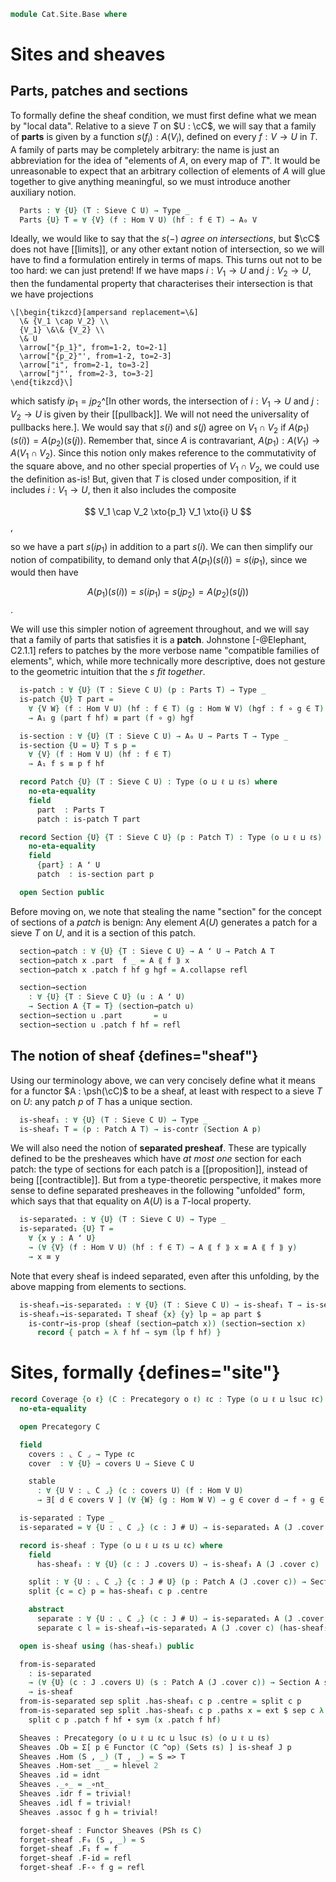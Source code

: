 <!--
```agda
open import Cat.Instances.Functor
open import Cat.Diagram.Sieve
open import Cat.Prelude hiding (glue)

import Cat.Functor.Reasoning.Presheaf as Psh
import Cat.Reasoning as Cat
```
-->

```agda
module Cat.Site.Base where
```

<!--
```agda
private variable
  o ℓ ℓc ℓs : Level
  C : Precategory o ℓ
```
-->

# Sites and sheaves

## Parts, patches and sections

<!--
```agda
-- Defining these notions for "non-functors" first will let us avoid
-- angering the positivity checker when defining sheafifications, see
-- that module for more details.
module pre {o ℓ ℓs} (C : Precategory o ℓ) {A₀ : ⌞ C ⌟ → Type ℓs} (A₁ : ∀ {U V} → C .Precategory.Hom U V → A₀ V → A₀ U) where
  open Precategory C
```
-->

To formally define the sheaf condition, we must first define what we
mean by "local data". Relative to a sieve $T$ on $U : \cC$, we will say
that a family of **parts** is given by a function $s(f_i) : A(V_i)$,
defined on every $f : V \to U$ in $T$. A family of parts may be
completely arbitrary: the name is just an abbreviation for the idea of
"elements of $A$, on every map of $T$". It would be unreasonable to
expect that an arbitrary collection of elements of $A$ will glue
together to give anything meaningful, so we must introduce another
auxiliary notion.

```agda
  Parts : ∀ {U} (T : Sieve C U) → Type _
  Parts {U} T = ∀ {V} (f : Hom V U) (hf : f ∈ T) → A₀ V
```

Ideally, we would like to say that the $s(-)$ *agree on intersections*,
but $\cC$ does not have [[limits]], or any other extant notion of
intersection, so we will have to find a formulation entirely in terms of
maps. This turns out not to be too hard: we can just pretend! If we have
maps $i : V_1 \to U$ and $j : V_2 \to U$, then the fundamental property
that characterises their intersection is that we have projections

~~~{.quiver}
\[\begin{tikzcd}[ampersand replacement=\&]
  \& {V_1 \cap V_2} \\
  {V_1} \&\& {V_2} \\
  \& U
  \arrow["{p_1}", from=1-2, to=2-1]
  \arrow["{p_2}"', from=1-2, to=2-3]
  \arrow["i", from=2-1, to=3-2]
  \arrow["j"', from=2-3, to=3-2]
\end{tikzcd}\]
~~~

which satisfy $ip_1 = jp_2$^[In other words, the intersection of $i :
V_1 \to U$ and $j : V_2 \to U$ is given by their [[pullback]]. We will
not need the universality of pullbacks here.]. We would say that $s(i)$
and $s(j)$ agree on $V_1 \cap V_2$ if $A(p_1)(s(i)) = A(p_2)(s(j))$.
Remember that, since $A$ is contravariant, $A(p_1) : A(V_1) \to A(V_1
\cap V_2)$. Since this notion only makes reference to the commutativity
of the square above, and no other special properties of $V_1 \cap V_2$,
we could use the definition as-is! But, given that $T$ is closed under
composition, if it includes $i : V_1 \to U$, then it also includes the
composite

$$
V_1 \cap V_2 \xto{p_1} V_1 \xto{i} U
$$,

so we have a part $s(ip_1)$ in addition to a part $s(i)$. We can then
simplify our notion of compatibility, to demand only that $A(p_1)(s(i))
= s(ip_1)$, since we would then have

$$
A(p_1)(s(i)) = s(ip_1) = s(jp_2) = A(p_2)(s(j))
$$.

We will use this simpler notion of agreement throughout, and we will say
that a family of parts that satisfies it is a **patch**. Johnstone
[-@Elephant, C2.1.1] refers to patches by the more verbose name
"compatible families of elements", which, while more technically more
descriptive, does not gesture to the geometric intuition that the $s$
*fit together*.

```agda
  is-patch : ∀ {U} (T : Sieve C U) (p : Parts T) → Type _
  is-patch {U} T part =
    ∀ {V W} (f : Hom V U) (hf : f ∈ T) (g : Hom W V) (hgf : f ∘ g ∈ T)
    → A₁ g (part f hf) ≡ part (f ∘ g) hgf
```

```agda
  is-section : ∀ {U} (T : Sieve C U) → A₀ U → Parts T → Type _
  is-section {U = U} T s p =
    ∀ {V} (f : Hom V U) (hf : f ∈ T)
    → A₁ f s ≡ p f hf
```

<!--
```agda
module _ {o ℓ ℓs} {C : Precategory o ℓ} (A : Functor (C ^op) (Sets ℓs)) where
  open Precategory C
  private module A = Psh A
  open pre C A.₁ hiding (is-section)
```
-->

```agda
  record Patch {U} (T : Sieve C U) : Type (o ⊔ ℓ ⊔ ℓs) where
    no-eta-equality
    field
      part  : Parts T
      patch : is-patch T part
```

<!--
```agda
    abstract
      app : ∀ {V} {f g : Hom V U} {hf hg} → f ≡ g → part f hf ≡ part g hg
      app p = ap₂ part p prop!

      compatible
        : ∀ {V W X} {i : Hom W U} {j : Hom X U} (g : Hom V W) (h : Hom V X)
        → {is : i ∈ T} {js : j ∈ T}
        → i ∘ g ≡ j ∘ h
        → A ⟪ g ⟫ part i is ≡ A ⟪ h ⟫ part j js
      compatible {i = i} {j} g h {is} {js} p =
        A ⟪ g ⟫ part i is ≡⟨ patch i _ g (T .closed is g) ⟩
        part (i ∘ g) _    ≡⟨ app p ⟩
        part (j ∘ h) _    ≡⟨ sym (patch j _ h (T .closed js h)) ⟩
        A ⟪ h ⟫ part j js ∎

  open Patch public

  is-section : ∀ {U} {T : Sieve C U} → A ʻ U → Patch T → Type _
  is-section {T = T} p x = pre.is-section C A.₁ T p (x .part)
```
-->

```agda
  record Section {U} {T : Sieve C U} (p : Patch T) : Type (o ⊔ ℓ ⊔ ℓs) where
    no-eta-equality
    field
      {part} : A ʻ U
      patch  : is-section part p

  open Section public
```

<!--
```agda
module _ {o ℓ ℓs} {C : Precategory o ℓ} {A : Functor (C ^op) (Sets ℓs)} where
  open Cat C
  private module A = Psh A
  open pre C A.₁ hiding (is-section) public

  instance
    Extensional-Patch
      : ∀ {U ℓr} {S : Sieve C U} ⦃ _ : Extensional (Parts S) ℓr ⦄
      → Extensional (Patch A S) ℓr
    Extensional-Patch ⦃ e ⦄ .Pathᵉ x y = e .Pathᵉ (x .part) (y .part)
    Extensional-Patch ⦃ e ⦄ .reflᵉ x = e .reflᵉ (x .part)
    Extensional-Patch ⦃ e ⦄ .idsᵉ .to-path p i .part = e .idsᵉ .to-path p i
    Extensional-Patch ⦃ e ⦄ .idsᵉ .to-path {x} {y} p i .patch {W = W} f hf g hgf =
      is-prop→pathp (λ i → A.₀ W .is-tr (A.₁ g (e .idsᵉ .to-path p i _ hf)) (e .idsᵉ .to-path p i _ hgf))
        (x .patch f hf g hgf) (y .patch f hf g hgf) i
    Extensional-Patch ⦃ e ⦄ .idsᵉ .to-path-over p = is-prop→pathp (λ i → Pathᵉ-is-hlevel 1 e (hlevel 2)) _ _

    Extensional-Section
      : ∀ {U ℓr} {S : Sieve C U} {p : Patch A S} ⦃ _ : Extensional (A ʻ U) ℓr ⦄
      → Extensional (Section A p) ℓr
    Extensional-Section ⦃ e ⦄ .Pathᵉ x y = e .Pathᵉ (x .part) (y .part)
    Extensional-Section ⦃ e ⦄ .reflᵉ x = e .reflᵉ (x .part)
    Extensional-Section ⦃ e ⦄ .idsᵉ .to-path p i .part = e .idsᵉ .to-path p i
    Extensional-Section {p = p} ⦃ e ⦄ .idsᵉ .to-path {a} {b} q i .patch {V} f hf =
      is-prop→pathp (λ i → A.₀ V .is-tr (A.₁ f (e .idsᵉ .to-path q i)) (p .part f hf))
        (a .patch f hf) (b .patch f hf) i
    Extensional-Section ⦃ e ⦄ .idsᵉ .to-path-over p = is-prop→pathp (λ i → Pathᵉ-is-hlevel 1 e (hlevel 2)) _ _

  subset→patch
    : ∀ {U} {S S' : Sieve C U}
    → (∀ {V} (f : Hom V U) → f ∈ S' → f ∈ S)
    → Patch A S
    → Patch A S'
  subset→patch incl p .part f hf = p .part f (incl f hf)
  subset→patch incl p .patch f hf g hgf = p .patch f _ g _

  pullback-patch : ∀ {U V} {S : Sieve C U} (f : Hom V U) → Patch A S → Patch A (pullback f S)
  pullback-patch {S = S} f s .part g p = s .part (f ∘ g) p
  pullback-patch {S = S} f s .patch g h hfg hfgh =
      s .patch (f ∘ g) h hfg (S .closed h hfg)
    ∙ app s (pullr refl)
```
-->

Before moving on, we note that stealing the name "section" for the
concept of sections of a *patch* is benign: Any element $A(U)$ generates
a patch for a sieve $T$ on $U$, and it is a section of this patch.

```agda
  section→patch : ∀ {U} {T : Sieve C U} → A ʻ U → Patch A T
  section→patch x .part  f _ = A ⟪ f ⟫ x
  section→patch x .patch f hf g hgf = A.collapse refl

  section→section
    : ∀ {U} {T : Sieve C U} (u : A ʻ U)
    → Section A {T = T} (section→patch u)
  section→section u .part       = u
  section→section u .patch f hf = refl
```

## The notion of sheaf {defines="sheaf"}

Using our terminology above, we can very concisely define what it means
for a functor $A : \psh(\cC)$ to be a sheaf, at least with respect to a
sieve $T$ on $U$: any patch $p$ of $T$ has a unique section.

<!--
```agda
module _ {o ℓ ℓs} {C : Precategory o ℓ} (A : Functor (C ^op) (Sets ℓs)) where
  open Precategory C
```
-->

```agda
  is-sheaf₁ : ∀ {U} (T : Sieve C U) → Type _
  is-sheaf₁ T = (p : Patch A T) → is-contr (Section A p)
```

We will also need the notion of **separated presheaf**. These are
typically defined to be the presheaves which have *at most one* section
for each patch: the type of sections for each patch is a
[[proposition]], instead of being [[contractible]]. But from a
type-theoretic perspective, it makes more sense to define separated
presheaves in the following "unfolded" form, which says that that
equality on $A(U)$ is a $T$-local property.

```agda
  is-separated₁ : ∀ {U} (T : Sieve C U) → Type _
  is-separated₁ {U} T =
    ∀ {x y : A ʻ U}
    → (∀ {V} (f : Hom V U) (hf : f ∈ T) → A ⟪ f ⟫ x ≡ A ⟪ f ⟫ y)
    → x ≡ y
```

Note that every sheaf is indeed separated, even after this unfolding, by
the above mapping from elements to sections.

```agda
  is-sheaf₁→is-separated₁ : ∀ {U} (T : Sieve C U) → is-sheaf₁ T → is-separated₁ T
  is-sheaf₁→is-separated₁ T sheaf {x} {y} lp = ap part $
    is-contr→is-prop (sheaf (section→patch x)) (section→section x)
      record { patch = λ f hf → sym (lp f hf) }
```

# Sites, formally {defines="site"}

```agda
record Coverage {o ℓ} (C : Precategory o ℓ) ℓc : Type (o ⊔ ℓ ⊔ lsuc ℓc) where
  no-eta-equality

  open Precategory C

  field
    covers : ⌞ C ⌟ → Type ℓc
    cover  : ∀ {U} → covers U → Sieve C U

    stable
      : ∀ {U V : ⌞ C ⌟} (c : covers U) (f : Hom V U)
      → ∃[ d ∈ covers V ] (∀ {W} (g : Hom W V) → g ∈ cover d → f ∘ g ∈ cover c)
```

<!--
```agda
open Coverage public

instance
  Funlike-Coverage : Funlike (Coverage C ℓc) ⌞ C ⌟ (λ _ → Type ℓc)
  Funlike-Coverage = record { _#_ = λ C U → C .covers U }

  Membership-Coverage : ∀ {U} → Membership (Coverage C ℓc) (Sieve C U) _
  Membership-Coverage = record { _∈_ = λ C S → fibre (C .cover) S }
```
-->

<!--
```agda
module _ {o ℓ ℓc ℓs} {C : Precategory o ℓ} (J : Coverage C ℓc) (A : Functor (C ^op) (Sets ℓs)) where
```
-->

```agda
  is-separated : Type _
  is-separated = ∀ {U : ⌞ C ⌟} (c : J # U) → is-separated₁ A (J .cover c)

  record is-sheaf : Type (o ⊔ ℓ ⊔ ℓs ⊔ ℓc) where
    field
      has-sheaf₁ : ∀ {U} (c : J .covers U) → is-sheaf₁ A (J .cover c)

    split : ∀ {U : ⌞ C ⌟} {c : J # U} (p : Patch A (J .cover c)) → Section A p
    split {c = c} p = has-sheaf₁ c p .centre

    abstract
      separate : ∀ {U : ⌞ C ⌟} (c : J # U) → is-separated₁ A (J .cover c)
      separate c l = is-sheaf₁→is-separated₁ A (J .cover c) (has-sheaf₁ c) l

  open is-sheaf using (has-sheaf₁) public

  from-is-separated
    : is-separated
    → (∀ {U} (c : J .covers U) (s : Patch A (J .cover c)) → Section A s)
    → is-sheaf
  from-is-separated sep split .has-sheaf₁ c p .centre = split c p
  from-is-separated sep split .has-sheaf₁ c p .paths x = ext $ sep c λ f hf →
    split c p .patch f hf ∙ sym (x .patch f hf)
```

<!--
```agda
module _ {o ℓ ℓc ℓp} {C : Precategory o ℓ} {J : Coverage C ℓc} {A : Functor (C ^op) (Sets ℓp)} where
  private unquoteDecl eqv = declare-record-iso eqv (quote is-sheaf)
  instance
    H-Level-is-sheaf : ∀ {n} → H-Level (is-sheaf J A) (suc n)
    H-Level-is-sheaf = prop-instance $ Iso→is-hlevel! 1 eqv
```
-->

<!--
```agda
module _ {o ℓ ℓc} {C : Precategory o ℓ} (J : Coverage C ℓc) ℓs where
  open Precategory
  open Functor
```
-->

```agda
  Sheaves : Precategory (o ⊔ ℓ ⊔ ℓc ⊔ lsuc ℓs) (o ⊔ ℓ ⊔ ℓs)
  Sheaves .Ob = Σ[ p ∈ Functor (C ^op) (Sets ℓs) ] is-sheaf J p
  Sheaves .Hom (S , _) (T , _) = S => T
  Sheaves .Hom-set _ _ = hlevel 2
  Sheaves .id = idnt
  Sheaves ._∘_ = _∘nt_
  Sheaves .idr f = trivial!
  Sheaves .idl f = trivial!
  Sheaves .assoc f g h = trivial!

  forget-sheaf : Functor Sheaves (PSh ℓs C)
  forget-sheaf .F₀ (S , _) = S
  forget-sheaf .F₁ f = f
  forget-sheaf .F-id = refl
  forget-sheaf .F-∘ f g = refl
```
